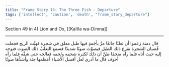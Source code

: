 ```yaml
---
title: "Frame Story 13: The Three Fish - Departure"
tags: ['intellect', 'caution', 'death', "frame_story_departure"]
---
```


 Section 49 in 4) Lion and Ox, [[Kalīla wa-Dimna]]

---
قال دمنة زعموا أن ثعلبًا جائعًا مرَّ بأجَمةٍ فيها طبل معلق في شجرة فهبَّت الريح فجعلت قُضبان الشجرة تقرع ذلك الطبل فيصوِّت صوتًا شديدًا فسمع الثعلبُ ذلك الصوت فتوجه إليه حيث أتاه فلما رآه ضخمًا ظنَّ أن ذلك لكثرة شحمه ولحمه فعالجه حتى شقَّه فلما رآه أجوف قال ما أدري لعل أفسل الأشياء أعظمها جثة وأشدُّها صوتًا

